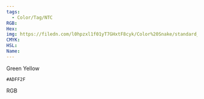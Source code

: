 ```yaml
---
tags:
  - Color/Tag/NTC
RGB:
Hex:
img: https://filedn.com/l0hpzxl1f01yT7GHxtF8cyk/Color%20Snake/standard_csv_to_svg//ADFF2F.svg
CMYK:
HSL:
Name:
---
```

Green Yellow
```palette
#ADFF2F
```
RGB
